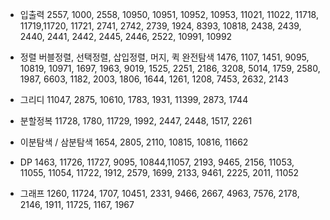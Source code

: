 - 입출력 2557, 1000, 2558, 10950, 10951, 10952, 10953, 11021, 11022, 11718, 11719,11720, 11721, 2741, 2742, 2739, 1924, 8393, 10818, 2438, 2439, 2440, 2441, 2442, 2445, 2446, 2522, 10991, 10992 

- 정렬 버블정렬, 선택정렬,  삽입정렬, 머지, 퀵 완전탐색 1476, 1107, 1451, 9095, 10819, 10971, 1697, 1963, 9019, 1525, 2251, 2186, 3208, 5014, 1759, 2580, 1987, 6603, 1182, 2003, 1806, 1644, 1261, 1208, 7453, 2632, 2143 
 
- 그리디 11047, 2875, 10610, 1783, 1931, 11399, 2873, 1744 

- 분할정복 11728, 1780, 11729, 1992, 2447, 2448, 1517, 2261 
  
- 이분탐색 / 삼분탐색 1654, 2805, 2110, 10815, 10816, 11662 
  
- DP 1463, 11726, 11727, 9095, 10844,11057, 2193, 9465, 2156, 11053, 11055, 11054, 11722, 1912, 2579, 1699, 2133, 9461, 2225, 2011, 11052 
  
- 그래프 1260, 11724, 1707, 10451, 2331, 9466, 2667, 4963, 7576, 2178, 2146, 1911, 11725, 1167, 1967
